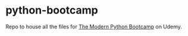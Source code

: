 # python-bootcamp

Repo to house all the files for [The Modern Python Bootcamp](https://www.udemy.com/the-modern-python3-bootcamp) on Udemy.
